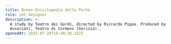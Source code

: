 ```yaml
---
title: Breve Enciclopedia delle Porte
role: set designer
description: >-
  A study by Teatro dei Gordi, directed by Riccardo Pippa. Produced by Artisti
  Associati, Teatro di Cormons (Gorizia)..
openedAt: 2023-07-28T14:30:36.322Z
---
```


